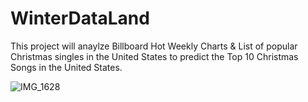 # WinterDataLand

This project will anaylze Billboard Hot Weekly Charts & List of popular Christmas singles in the United States to predict the Top 10 Christmas Songs in the United States. 

![IMG_1628](https://user-images.githubusercontent.com/89438716/145136369-bb562e59-b5be-4fbd-8056-d924a4bb3a6e.PNG)
